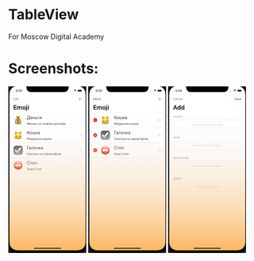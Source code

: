 # TableView

For Moscow Digital Academy 

# Screenshots:

![Screenshot01](https://github.com/vtretjakov/TableView/blob/main/Screenshots/Screenshot01.png?raw=true)
![Screenshot02](https://github.com/vtretjakov/TableView/blob/main/Screenshots/Screenshot02.png?raw=true)
![Screenshot03](https://github.com/vtretjakov/TableView/blob/main/Screenshots/Screenshot03.png?raw=true)

